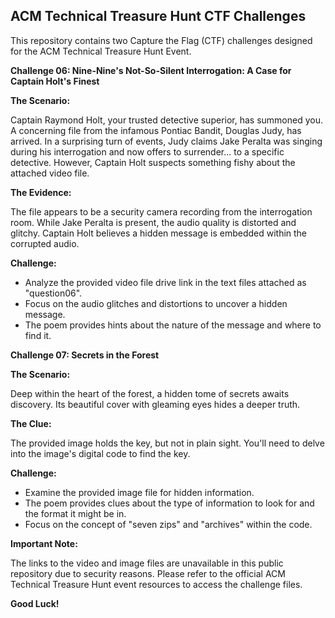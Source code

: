 ## ACM Technical Treasure Hunt CTF Challenges

This repository contains two Capture the Flag (CTF) challenges designed for the ACM Technical Treasure Hunt Event. 

**Challenge 06: Nine-Nine's Not-So-Silent Interrogation: A Case for Captain Holt's Finest**

**The Scenario:**

Captain Raymond Holt, your trusted detective superior, has summoned you. A concerning file from the infamous Pontiac Bandit, Douglas Judy, has arrived. In a surprising turn of events, Judy claims Jake Peralta was singing during his interrogation and now offers to surrender... to a specific detective. However, Captain Holt suspects something fishy about the attached video file.

**The Evidence:**

The file appears to be a security camera recording from the interrogation room. While Jake Peralta is present, the audio quality is distorted and glitchy. Captain Holt believes a hidden message is embedded within the corrupted audio.

**Challenge:**

* Analyze the provided video file drive link in the text files attached as "question06".
* Focus on the audio glitches and distortions to uncover a hidden message.
* The poem provides hints about the nature of the message and where to find it.

**Challenge 07: Secrets in the Forest**

**The Scenario:**

Deep within the heart of the forest, a hidden tome of secrets awaits discovery. Its beautiful cover with gleaming eyes hides a deeper truth. 

**The Clue:**

The provided image holds the key, but not in plain sight. You'll need to delve into the image's digital code to find the key.

**Challenge:**

* Examine the provided image file for hidden information.
* The poem provides clues about the type of information to look for and the format it might be in. 
* Focus on the concept of "seven zips" and "archives" within the code.

**Important Note:**

The links to the video and image files are unavailable in this public repository due to security reasons. Please refer to the official ACM Technical Treasure Hunt event resources to access the challenge files.

**Good Luck!**
